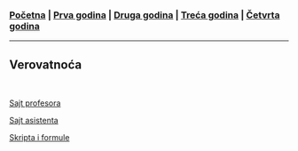 ### [Početna](../README.md) | [Prva godina](../main_pages/prva.md) | [Druga godina](../main_pages/druga.md) | [Treća godina](../main_pages/treca.md) | [Četvrta godina](../main_pages/cetvrta.md)

---

## Verovatnoća

<br>

[Sajt profesora](http://www.matf.bg.ac.rs/p/milan-jovanovic/kurs/574/Вероватноћа/)

[Sajt asistenta](http://old.matf.bg.ac.rs/p/mihajlo-srbakoski/kurs/1228/verovatno�a/)

[Skripta i formule](https://drive.google.com/drive/u/0/folders/1wRlRA71rB3SkH1fBurvZVa5WYCb3pPA5)
